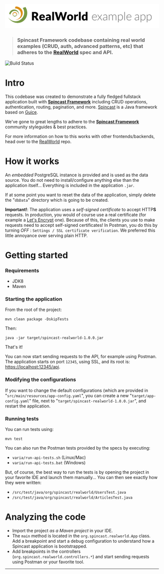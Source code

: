 # ![RealWorld Example App](logo.png)

> ### Spincast Framework codebase containing real world examples (CRUD, auth, advanced patterns, etc) that adheres to the [RealWorld](https://github.com/gothinkster/realworld) spec and API.

![Build Status](https://travis-ci.com/spincast/spincast-realworld.svg?branch=master)

# Intro


This codebase was created to demonstrate a fully fledged fullstack application built with **[Spincast Framework](https://www.spincast.org)** including CRUD operations, authentication, routing, pagination, and more. [Spincast](https://www.spincast.org) is a Java framework based on [Guice](https://github.com/google/guice).

We've gone to great lengths to adhere to the **[Spincast Framework](https://www.spincast.org)** community styleguides & best practices.

For more information on how to this works with other frontends/backends, head over to the [RealWorld](https://github.com/gothinkster/realworld) repo.


# How it works

An *embedded* PostgreSQL instance is provided and is used as the data source. You do not need to install/configure
anything else than the application itself... Everything is included in the application `.jar`.

If at some point you want to reset the data of the application, simply delete the "`dbData`" directory which is going to be 
created.

**Important!**: The application uses a *self-signed certificate* to accept HTTP**S** requests. In production, you would of course
use a real certificate (for example a [Let's Encrypt](https://letsencrypt.org) one). Because of this, the clients you use to
make requests need to accept self-signed certificates! In Postman, you do this by turning *OFF* : `Settings / SSL certificate verification`.
We preferred this little annoyance over serving plain HTTP.

# Getting started

### Requirements

- JDK8
- Maven

### Starting the application

From the root of the project:

```
mvn clean package -DskipTests
```

Then:

```
java -jar target/spincast-realworld-1.0.0.jar
```

That's it!  

You can now start sending requests to the API, for example using Postman. 
The application starts on port `12345`, using SSL, and its root is: [https://localhost:12345/api](https://localhost:12345/api).

### Modifying the configurations

If you want to change the default configurations (which are provided in "`src/main/resources/app-config.yaml`", you can create a new "`target/app-config.yaml`"
file, next to "`target/spincast-realworld-1.0.0.jar`", and restart the application.


### Running tests

You can run tests using:

```
mvn test
```

You can also run the Postman tests provided by the specs by executing:
- `varia/run-api-tests.sh` (Linux/Mac)
- `varia/run-api-tests.bat` (Windows)

But, of course, the best way to run the tests is by opening the project in your favorite IDE and launch them manually... You can then see exactly how they were written:

- `/src/test/java/org/spincast/realworld/UsersTest.java` 
- `/src/test/java/org/spincast/realworld/ArticlesTest.java` 


# Analyzing the code

- Import the project *as a Maven project* in your IDE.
- The `main` method is located in the `org.spincast.realworld.App` class. Add
  a breakpoint and start a debug configuration to understand how a Spincast application
  is bootstrapped.
- Add breakpoints in the controllers (`org.spincast.realworld.controllers.*`) and
  start sending requests using Postman or your favorite tool.

  
  
-----